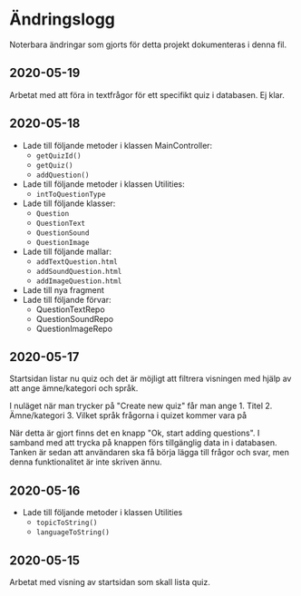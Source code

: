 # Ändringslogg #

Noterbara ändringar som gjorts för detta projekt dokumenteras i denna fil.

## 2020-05-19 ##
Arbetat med att föra in textfrågor för ett specifikt quiz i databasen.
Ej klar.

## 2020-05-18 ##
- Lade till följande metoder i klassen MainController:
  - `getQuizId()`
  - `getQuiz()`
  - `addQuestion()`
- Lade till följande metoder i klassen Utilities:
  - `intToQuestionType`
- Lade till följande klasser:
  - `Question`
  - `QuestionText`
  - `QuestionSound`
  - `QuestionImage`
- Lade till följande mallar:
  - `addTextQuestion.html`
  - `addSoundQuestion.html`
  - `addImageQuestion.html`
- Lade till nya fragment
- Lade till följande förvar:
  - QuestionTextRepo
  - QuestionSoundRepo
  - QuestionImageRepo

## 2020-05-17 ##
Startsidan listar nu quiz och det är möjligt att filtrera visningen med hjälp
av att ange ämne/kategori och språk.

I nuläget när man trycker på "Create new quiz" får man ange
    1. Titel
    2. Ämne/kategori
    3. Vilket språk frågorna i quizet kommer vara på

När detta är gjort finns det en knapp "Ok, start adding questions".
I samband med att trycka på knappen förs tillgänglig data in i databasen.
Tanken är sedan att användaren ska få börja lägga till frågor och svar,
men denna funktionalitet är inte skriven ännu.

## 2020-05-16 ##
- Lade till följande metoder i klassen Utilities
  - `topicToString()`
  - `languageToString()`

## 2020-05-15 ##
Arbetat med visning av startsidan som skall lista quiz.

